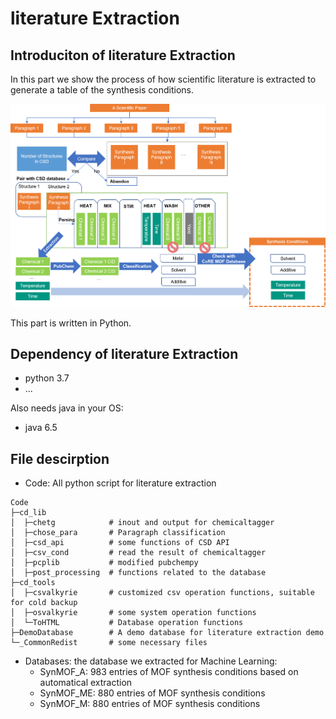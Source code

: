 
# literature Extraction
## Introduciton of literature Extraction
In this part we show the process of how scientific literature is extracted to generate 
a table of the synthesis conditions. 

![MOF Literature Extraction](https://github.com/Tsotsalas-Group/MOF_Literature_Extraction/blob/main/Literature%20Extraction/Extraction%20Process.png)

This part is written in Python.

## Dependency of literature Extraction
* python 3.7
* ...
  
Also needs java in your OS:
* java 6.5


## File descirption
* Code: All python script for literature extraction
```
Code
├─cd_lib
│  ├─chetg            # inout and output for chemicaltagger
│  ├─chose_para       # Paragraph classification
│  ├─csd_api          # some functions of CSD API
│  ├─csv_cond         # read the result of chemicaltagger
│  ├─pcplib           # modified pubchempy
│  ├─post_processing  # functions related to the database
├─cd_tools
│  ├─csvalkyrie       # customized csv operation functions, suitable for cold backup
│  ├─osvalkyrie       # some system operation functions
│  └─ToHTML           # Database operation functions
├─DemoDatabase        # A demo database for literature extraction demo
└─_CommonRedist       # some necessary files
```
    
* Databases: the database we extracted for Machine Learning:
  * SynMOF_A:   983 entries of MOF synthesis conditions based on automatical extraction
  * SynMOF_ME:  880 entries of MOF synthesis conditions
  * SynMOF_M:   880 entries of MOF synthesis conditions



